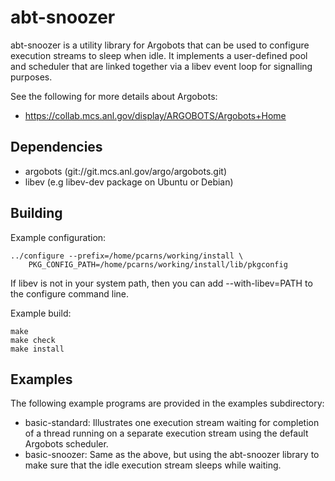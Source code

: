 # abt-snoozer

abt-snoozer is a utility library for Argobots that can be used to configure
execution streams to sleep when idle.  It implements a user-defined pool and
scheduler that are linked together via a libev event loop for signalling
purposes.

See the following for more details about Argobots:

* https://collab.mcs.anl.gov/display/ARGOBOTS/Argobots+Home

##  Dependencies

* argobots (git://git.mcs.anl.gov/argo/argobots.git)
* libev (e.g libev-dev package on Ubuntu or Debian)

## Building

Example configuration:

    ../configure --prefix=/home/pcarns/working/install \
        PKG_CONFIG_PATH=/home/pcarns/working/install/lib/pkgconfig 

If libev is not in your system path, then you can add --with-libev=PATH to
the configure command line.

Example build:

    make
    make check
    make install

## Examples

The following example programs are provided in the examples subdirectory:

* basic-standard: Illustrates one execution stream waiting for completion of
  a thread running on a separate execution stream using the default Argobots
  scheduler.
* basic-snoozer: Same as the above, but using the abt-snoozer library to
  make sure that the idle execution stream sleeps while waiting.


